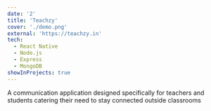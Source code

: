 ```yaml
---
date: '2'
title: 'Teachzy'
cover: './demo.png'
external: 'https://teachzy.in'
tech:
  - React Native
  - Node.js
  - Express
  - MongoDB
showInProjects: true
---
```


A communication application designed specifically for teachers and students catering their need to stay connected outside classrooms
